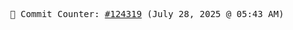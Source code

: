 <p align="center">
    <samp>
        📮 Commit Counter: <a href="https://github.com/Javascript-void0/Javascript-void0/commits/main">#124319</a> (July 28, 2025 @ 05:43 AM)
    </samp>
</p>